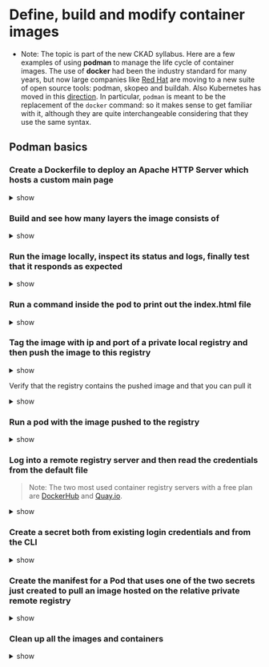 # Define, build and modify container images

- Note: The topic is part of the new CKAD syllabus. Here are a few examples of using **podman** to manage the life cycle of container images. The use of **docker** had been the industry standard for many years, but now large companies like [Red Hat](https://www.redhat.com/en/blog/say-hello-buildah-podman-and-skopeo) are moving to a new suite of open source tools: podman, skopeo and buildah. Also Kubernetes has moved in this [direction](https://kubernetes.io/blog/2022/02/17/dockershim-faq/). In particular, `podman` is meant to be the replacement of the `docker` command: so it makes sense to get familiar with it, although they are quite interchangeable considering that they use the same syntax.

## Podman basics

### Create a Dockerfile to deploy an Apache HTTP Server which hosts a custom main page

<details><summary>show</summary>
<p>

```Dockerfile
FROM httpd:2.4
RUN echo "Hello, World!" /usr/local/apache2/htdocs/index.html
```

</p>
</details>

### Build and see how many layers the image consists of

<details><summary>show</summary>
<p>

```bash
:~$ podman build -t simpleapp .
STEP 1/2: FROM httpd:2.4
STEP 2/2: RUN echo "Hello, World!" > /usr/local/apache2/htdocs/index.html
COMMIT simpleapp
--> ef4b14a72d0
Successfully tagged localhost/simpleapp:latest
ef4b14a72d02ae0577eb0632d084c057777725c279e12ccf5b0c6e4ff5fd598b

:~$ podman images
REPOSITORY               TAG         IMAGE ID      CREATED        SIZE
localhost/simpleapp      latest      ef4b14a72d02  8 seconds ago  148 MB
docker.io/library/httpd  2.4         98f93cd0ec3b  7 days ago     148 MB

:~$ podman image tree localhost/simpleapp:latest
Image ID: ef4b14a72d02
Tags:     [localhost/simpleapp:latest]
Size:     147.8MB
Image Layers
├── ID: ad6562704f37 Size:  83.9MB
├── ID: c234616e1912 Size: 3.072kB
├── ID: c23a797b2d04 Size: 2.721MB
├── ID: ede2e092faf0 Size: 61.11MB
├── ID: 971c2cdf3872 Size: 3.584kB Top Layer of: [docker.io/library/httpd:2.4]
└── ID: 61644e82ef1f Size: 6.144kB Top Layer of: [localhost/simpleapp:latest]
```

</p>
</details>

### Run the image locally, inspect its status and logs, finally test that it responds as expected

<details><summary>show</summary>
<p>

```bash
:~$ podman run -d --name test -p 8080:80 localhost/simpleapp
2f3d7d613ea6ba19703811d30704d4025123c7302ff6fa295affc9bd30e532f8

:~$ podman ps
CONTAINER ID  IMAGE                       COMMAND           CREATED        STATUS            PORTS                 NAMES
2f3d7d613ea6  localhost/simpleapp:latest  httpd-foreground  5 seconds ago  Up 6 seconds ago  0.0.0.0:8080->80/tcp  test

:~$ podman logs test
AH00558: httpd: Could not reliably determine the server's fully qualified domain name, using 10.0.2.100. Set the 'ServerName' directive globally to suppress this message
AH00558: httpd: Could not reliably determine the server's fully qualified domain name, using 10.0.2.100. Set the 'ServerName' directive globally to suppress this message
[Sat Jun 04 16:15:38.071377 2022] [mpm_event:notice] [pid 1:tid 139756978220352] AH00489: Apache/2.4.53 (Unix) configured -- resuming normal operations
[Sat Jun 04 16:15:38.073570 2022] [core:notice] [pid 1:tid 139756978220352] AH00094: Command line: 'httpd -D FOREGROUND'

:~$ curl 0.0.0.0:8080
Hello, World!
```

</p>
</details>

### Run a command inside the pod to print out the index.html file

<details><summary>show</summary>
<p>

```bash
:~$ podman exec -it test cat /usr/local/apache2/htdocs/index.html
Hello, World!
```
</p>
</details>

### Tag the image with ip and port of a private local registry and then push the image to this registry

<details><summary>show</summary>
<p>

> Note: Some small distributions of Kubernetes (such as [microk8s](https://microk8s.io/docs/registry-built-in)) have a built-in registry you can use for this exercise. If this is not your case, you'll have to setup it on your own.

```bash
:~$ podman tag localhost/simpleapp $registry_ip:5000/simpleapp

:~$ podman push $registry_ip:5000/simpleapp
```

</p>
</details>

 Verify that the registry contains the pushed image and that you can pull it

<details><summary>show</summary>
<p>

```bash
:~$ curl http://$registry_ip:5000/v2/_catalog
{"repositories":["simpleapp"]}

# remove the image already present
:~$ podman rmi $registry_ip:5000/simpleapp

:~$ podman pull $registry_ip:5000/simpleapp
Trying to pull 10.152.183.13:5000/simpleapp:latest...
Getting image source signatures
Copying blob 643ea8c2c185 skipped: already exists
Copying blob 972107ece720 skipped: already exists
Copying blob 9857eeea6120 skipped: already exists
Copying blob 93859aa62dbd skipped: already exists
Copying blob 8e47efbf2b7e skipped: already exists
Copying blob 42e0f5a91e40 skipped: already exists
Copying config ef4b14a72d done
Writing manifest to image destination
Storing signatures
ef4b14a72d02ae0577eb0632d084c057777725c279e12ccf5b0c6e4ff5fd598b
```

</p>
</details>

### Run a pod with the image pushed to the registry

<details><summary>show</summary>
<p>

```bash
:~$ kubectl run simpleapp --image=$registry_ip:5000/simpleapp --port=80

:~$ curl ${kubectl get pods simpleapp -o jsonpath='{.status.podIP}'}
Hello, World!
```

</p>
</details>

### Log into a remote registry server and then read the credentials from the default file

> Note: The two most used container registry servers with a free plan are [DockerHub](https://hub.docker.com/) and [Quay.io](https://quay.io/).

<details><summary>show</summary>
<p>

```bash
:~$ podman login --username $YOUR_USER --password $YOUR_PWD docker.io
:~$ cat ${XDG_RUNTIME_DIR}/containers/auth.json
{
        "auths": {
                "docker.io": {
                        "auth": "Z2l1bGl0JLSGtvbkxCcX1xb617251xh0x3zaUd4QW45Q3JuV3RDOTc="
                }
        }
}
```

</p>
</details>

### Create a secret both from existing login credentials and from the CLI

<details><summary>show</summary>
<p>

```bash
:~$ kubectl create secret generic mysecret --from-file=.dockerconfigjson=${XDG_RUNTIME_DIR}/containers/auth.json --type=kubernetes.io/dockeconfigjson
secret/mysecret created
:~$ kubectl create secret docker-registry mysecret2 --docker-server=https://index.docker.io/v1/ --docker-username=$YOUR_USR --docker-password=$YOUR_PWD
secret/mysecret2 created
```

</p>
</details>

### Create the manifest for a Pod that uses one of the two secrets just created to pull an image hosted on the relative private remote registry

<details><summary>show</summary>
<p>

```yaml
apiVersion: v1
kind: Pod
metadata:
  name: private-reg
spec:
  containers:
  - name: private-reg-container
    image: $YOUR_PRIVATE_IMAGE
  imagePullSecrets:
  - name: mysecret
```

</p>
</details>

### Clean up all the images and containers

<details><summary>show</summary>
<p>

```bash
:~$ podman rm --all --force
:~$ podman rmi --all
:~$ kubectl delete pod simpleapp
```

</p>
</details>
